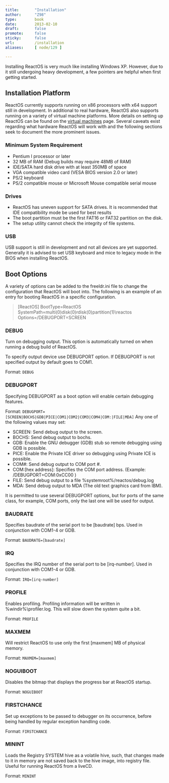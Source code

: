 ```yaml
---
title:       "Installation"
author:      "Z98"
type:        book
date:        2013-02-10
draft:       false
promote:     false
sticky:      false
url:         /installation
aliases:     [ node/129 ]

---
```


Installing ReactOS is very much like installing Windows XP. However, due to it still undergoing heavy development, a few pointers are helpful when first getting started.

<h2>Installation Platform</h2>
ReactOS currently supports running on x86 processors with x64 support still in development. In additional to real hardware, ReactOS also supports running on a variety of virtual machine platforms. More details on setting up ReactOS can be found on the <a href="virtual-machines">virtual machines</a> page. Several caveats exist regarding what hardware ReactOS will work with and the following sections seek to document the more prominent issues.

<h3>Minimum System Requirement</h3>
<ul>
<li>Pentium I processor or later</li>
<li>32 MB of RAM (Debug builds may require 48MB of RAM)</li>
<li>IDE/SATA hard disk drive with at least 350MB of space</li>
<li>VGA compatible video card (VESA BIOS version 2.0 or later)</li>
<li>PS/2 keyboard</li>
<li>PS/2 compatible mouse or Microsoft Mouse compatible serial mouse</li>
</ul>

<h3>Drives</h3>
<ul>
<li>ReactOS has uneven support for SATA drives. It is recommended that IDE compatibility mode be used for best results</li>
<li>The boot partition must be the first FAT16 or FAT32 partition on the disk.</li>
<li>The setup utility cannot check the integrity of file systems.</li>
</ul>

<h3>USB</h3>
USB support is still in development and not all devices are yet supported. Generally it is advised to set USB keyboard and mice to legacy mode in the BIOS when installing ReactOS.

<h2>Boot Options</h2>
A variety of options can be added to the freeldr.ini file to change the configuration that ReactOS will boot into. The following is an example of an entry for booting ReactOS in a specific configuration.
<blockquote>
[ReactOS]
BootType=ReactOS
SystemPath=multi(0)disk(0)rdisk(0)partition(1)\reactos
Options=/DEBUGPORT=SCREEN
</blockquote>

<h3>DEBUG</h3>
Turn on debugging output. This option is automatically turned on when running a debug build of ReactOS.

To specify output device use DEBUGPORT option. If DEBUGPORT is not specified output by default goes to COM1.

Format: <code>DEBUG</code>

<h3>DEBUGPORT </h3>
Specifying DEBUGPORT as a boot option will enable certain debugging features. 

Format: <code>DEBUGPORT=[SCREEN|BOCHS|GDB|PICE|COM1|COM2|COM3|COM4|COM:|FILE|MDA]</code>
Any one of the following values may set:
<ul>
<li>SCREEN: Send debug output to the screen.</li>
<li>BOCHS: Send debug output to bochs.</li>
<li>GDB: Enable the GNU debugger (GDB) stub so remote debugging using GDB is possible.</li>
<li>PICE: Enable the Private ICE driver so debugging using Private ICE is possible.</li>
<li>COM#: Send debug output to COM port #.</li>
<li>COM:[hex address]: Specifies the COM port address. (Example: /DEBUGPORT=COM:0xCC00 )</li>
<li>FILE: Send debug output to a file %systemroot%/reactos/debug.log</li>
<li>MDA: Send debug output to MDA (The old text graphics card from IBM).</li>
</ul>

It is permitted to use several DEBUGPORT options, but for ports of the same class, for example, COM ports, only the last one will be used for output.

<h3>BAUDRATE</h3>
Specifies baudrate of the serial port to be [baudrate] bps. Used in conjunction with COM1-4 or GDB. 

Format: <code>BAUDRATE=[baudrate]</code>

<h3>IRQ</h3>
Specifies the IRQ number of the serial port to be [irq-number]. Used in conjunction with COM1-4 or GDB.

Format: <code>IRQ=[irq-number]</code>

<h3>PROFILE</h3>
Enables profiling. Profiling information will be written in %windir%\profiler.log. This will slow down the system quite a bit.

Format: <code>PROFILE</code>

<h3>MAXMEM</h3>
Will restrict ReactOS to use only the first [maxmem] MB of physical memory.

Format: <code>MAXMEM=[maxmem]</code>

<h3>NOGUIBOOT</h3>
Disables the bitmap that displays the progress bar at ReactOS startup.

Format: <code>NOGUIBOOT</code>

<h3>FIRSTCHANCE</h3>
Set up exceptions to be passed to debugger on its occurrence, before being handled by regular exception handling code.

Format: <code>FIRSTCHANCE</code>

<h3>MININT</h3>
Loads the Registry SYSTEM hive as a volatile hive, such, that changes made to it in memory are not saved back to the hive image, into registry file. Useful for running ReactOS from a liveCD.

Format: <code>MININT</code>
